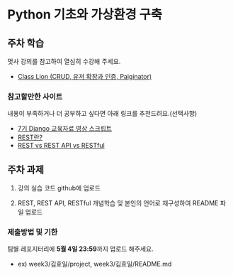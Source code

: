 # Python 기초와 가상환경 구축

## 주차 학습
멋사 강의를 참고하여 열심히 수강해 주세요.
- [Class Lion (CRUD, 유저 확장과 인증, Paiginator)](https://classlion.net/)

### 참고할만한 사이트
내용이 부족하거나 더 공부하고 싶다면 아래 링크를 추천드려요.(선택사항)
- [7기 Django 교육자료 영상 스크립트](https://www.notion.so/4eed5a2343bb4f09874fe6c56ea4ace8?v=138c8b8b488e42b6a2cc603714db9e4f)
- [REST란?](https://medium.com/@hckcksrl/rest%EB%9E%80-c602c3324196)
- [REST vs REST API vs RESTful](https://gmlwjd9405.github.io/2018/09/21/rest-and-restful.html)

## 주차 과제
1. 강의 실습 코드 github에 업로드
    
2. REST, REST API, RESTful 개념학습 및 본인의 언어로 재구성하여 README 파일 업로드

### 제출방법 및 기한
팀별 레포지터리에 **5월 4일 23:59**까지 업로드 해주세요. 
- ex) week3/김효일/project, week3/김효일/README.md
